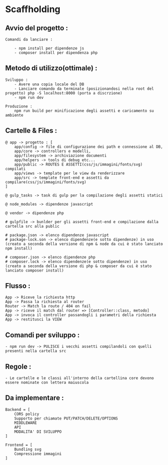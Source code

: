 # Scaffholding

## Avvio del progetto :

    Comandi da lanciare : 

        - npm install per dipendenze js
        - composer install per dipendenza php

## Metodo di utilizzo(ottimale) :

    Sviluppo :
        - Avere una copia locale del DB
        - Lanciare comando da terminale (posizionandosi nella root del progetto) php -S localhost:8000 (porta a discrzione)
        - npm run dev

    Produzione :
        npm run build per minificazione degli assetti e caricamento su ambiente


## Cartelle & Files :

    @ app -> progetto : [
        app/config -> file di configurazione dei path e connessione al DB,
        app/core -> controllers e modelli,
        app/filesystem -> archiviazione documenti
        app/helpers -> tools di debug etc...
        app/public -> ROUTES E ASSETTI(css/js/immagini/fonts/svg) compilati
        app/views -> template per le view da renderizzare
        app/src -> template front-end e assetti da compilare(css/js/immagini/fonts/svg)
    ]

    @ gulp_tasks -> task di gulp per la compilazione degli assetti statici
    
    @ node_modules -> dipendenze javascript
    
    @ vendor -> dipendenze php

    # gulpfile -> bunlder per gli assetti front-end e compilazione dalla cartella src alla public

    # package.json -> elenco dipendenze javascript
    # package-lock.son -> elenco dipendenze(e sotto dipendenze) in uso (creato a seconda della versione di npm & node da cui è stato lanciato npm install)

    # composer.json -> elenco dipendenze php
    # composer.lock -> elenco dipendenze(e sotto dipendenze) in uso (creato a seconda della versione di php & composer da cui è stato lanciato composer install)

## Flusso :

    App -> Riceve la richiesta http
    App -> Passa la richiesta al router
    Router -> Match la route / 404 on fail
    App -> riceve il match dal router => [Controller::class, metodo]
    App -> invoca il controller passandogli i parametri della richiesta
    App -> restitusci la VIEW

## Comandi per sviluppo :

    - npm run dev -> PULISCE i vecchi assetti compilandoli con quelli presenti nella cartella src

## Regole :

    - Le cartelle e le classi all'interno della cartellina core devono essere nominate con lettera maiuscola

## Da implementare :

    Backend = [
        CORS policy
        Supporto per chiamate PUT/PATCH/DELETE/OPTIONS
        MIDDLEWARE
        API
        MODALITA' DI SVILUPPO
    ]

    Frontend = [
        Bundling svg
        Compressione immagini
    ]

    


